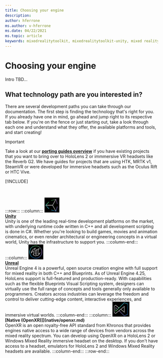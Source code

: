 ```yaml
---
title: Choosing your engine
description: 
author: hferrone
ms.author: v-hferrone
ms.date: 04/22/2021
ms.topic: article
keywords: mixedrealitytoolkit, mixedrealitytoolkit-unity, mixed reality headset, windows mixed reality headset, virtual reality headset, unity
---
```


# Choosing your engine

Intro TBD...

## What technology path are you interested in?

There are several development paths you can take through our documentation. The first step is finding the technology that's right for you. If you already have one in mind, go ahead and jump right to its respective tab below. If you're on the fence or just starting out, take a look through each one and understand what they offer, the available platforms and tools, and start creating!

> [!IMPORTANT]
> Take a look at our **[porting guides overview](porting-apps/porting-overview.md)** if you have existing projects that you want to bring over to HoloLens 2 or immmersive VR headsets like the Reverb G2. We have guides for projects that are using HTK, MRTK v1, SteamVR or were developed for immersive headsets such as the Oculus Rift or HTC Vive.

[!INCLUDE[](includes/tech-path-overview.md)]

<br>

:::row:::
    :::column:::
       [![Unity](images/icon-unity.png)](unity/choosing-unity-version.md)<br>
        **[Unity](unity/choosing-unity-version.md)**<br>
        Unity is one of the leading real-time development platforms on the market, with underlying runtime code written in C++ and all development scripting is done in C#. Whether you're looking to build games, movies and animation cinematics, or even render architectural or engineering concepts in a virtual world, Unity has the infrastructure to support you.
    :::column-end:::
    :::column:::
        [![Unreal](images/icon-unreal.png)](../design.md)<br>
         **[Unreal](../design.md)**<br>
        Unreal Engine 4 is a powerful, open source creation engine with full support for mixed reality in both C++ and Blueprints. As of Unreal Engine 4.25, HoloLens support is full-featured and production-ready. With capabilities such as the flexible Blueprints Visual Scripting system, designers can virtually use the full range of concepts and tools generally only available to programmers. Creators across industries can leverage the freedom and control to deliver cutting-edge content, interactive experiences, and immersive virtual worlds.
    :::column-end:::
    :::column:::
        [![Native (OpenXR)](images/icon-native.png)](native/openxr.md)<br>
         **[Native (OpenXR)]](native/openxr.md)**<br>
        OpenXR is an open royalty-free API standard from Khronos that provides engines native access to a wide range of devices from vendors across the mixed reality spectrum. You can develop using OpenXR on a HoloLens 2 or Windows Mixed Reality immersive headset on the desktop. If you don't have access to a headset, emulators for HoloLens 2 and Windows Mixed Reality headsets are available.
    :::column-end:::
:::row-end:::